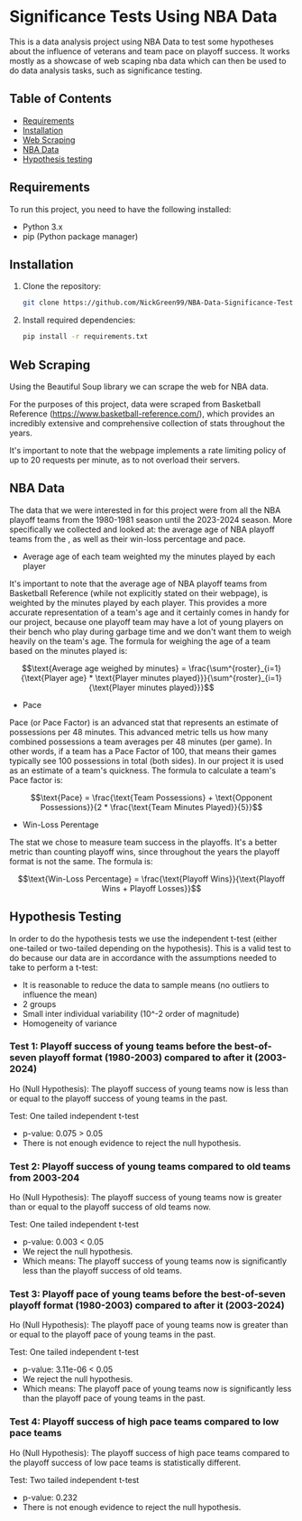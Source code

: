 # Significance Tests Using NBA Data

This is a data analysis project using NBA Data to test some hypotheses about the influence of veterans and team pace on playoff success.
It works mostly as a showcase of web scaping nba data which can then be used to do data analysis tasks, such as significance testing.


## Table of Contents

- [Requirements](#requirements)
- [Installation](#installation)
- [Web Scraping](#web-scraping)
- [NBA Data](#nba-data)
- [Hypothesis testing](#hypothesis-testing)


## Requirements

To run this project, you need to have the following installed:

- Python 3.x
- pip (Python package manager)


## Installation

1. Clone the repository:
   ```bash
   git clone https://github.com/NickGreen99/NBA-Data-Significance-Tests.git

2. Install required dependencies:
   ```bash
   pip install -r requirements.txt
   
## Web Scraping

Using the Beautiful Soup library we can scrape the web for NBA data. 

For the purposes of this project, data were scraped from Basketball Reference (https://www.basketball-reference.com/),
which provides an incredibly extensive and comprehensive collection of stats throughout the years.

It's important to note that the webpage implements a rate limiting policy of up to 20 requests per minute, as to not overload their servers.

## NBA Data

The data that we were interested in for this project were from all the NBA playoff teams from the 1980-1981 season until the 2023-2024 season. More specifically we collected and looked at:  the average age of NBA playoff teams from the , as well as their win-loss percentage and pace. 

* Average age of each team weighted my the minutes played by each player

It's important to note that the average age of NBA playoff teams from Basketball Reference (while not explicitly stated on their webpage), is weighted by the minutes played by each player. This provides a more accurate representation of a team's age and it certainly comes in handy for our project, because one playoff team may have a lot of young players on their bench who play during garbage time and we don't want them to weigh heavily on the team's age. The formula for weighing the age of a team based on the minutes played is:
```math
\text{Average age weighed by  minutes} = \frac{\sum^{roster}_{i=1}{\text{Player age} * \text{Player minutes played}}}{\sum^{roster}_{i=1}{\text{Player minutes played}}}
```

* Pace

Pace (or Pace Factor) is an advanced stat that represents an estimate of possessions per 48 minutes. This advanced metric tells us how many combined possessions a team averages per 48 minutes (per game). In other words, if a team has a Pace Factor of 100, that means their games typically see 100 possessions in total (both sides). In our project it is used as an estimate of a team's quickness. The formula to calculate a team's Pace factor is:
```math
\text{Pace} = \frac{\text{Team Possessions} + \text{Opponent Possessions}}{2 * \frac{\text{Team Minutes Played}}{5}}
```

* Win-Loss Perentage

The stat we chose to measure team success in the playoffs. It's a better metric than counting playoff wins, since throughout the years the playoff format is not the same. The formula is:
```math
\text{Win-Loss Percentage} = \frac{\text{Playoff Wins}}{\text{Playoff Wins + Playoff Losses}}
```

## Hypothesis Testing
In order to do the hypothesis tests we use the independent t-test (either one-tailed or two-tailed depending on the hypothesis). This is a valid test to do because our data are in accordance with the assumptions needed to take to perform a t-test:
* It is reasonable to reduce the data to sample means (no outliers to influence the mean)
* 2 groups
* Small inter individual variability (10^-2 order of magnitude)
* Homogeneity of variance 

### Test 1: Playoff success of young teams before the best-of-seven playoff format (1980-2003) compared to after it (2003-2024)

Ho (Null Hypothesis): The playoff success of young teams now is less than or equal to the playoff success of young teams in the past.

Test: One tailed independent t-test
* p-value: 0.075 > 0.05
* There is not enough evidence to reject the null hypothesis.

### Test 2: Playoff success of young teams compared to old teams from 2003-204

Ho (Null Hypothesis): The playoff success of young teams now is greater than or equal to the playoff success of old teams now.

Test: One tailed independent t-test
* p-value: 0.003 < 0.05
* We reject the null hypothesis.
* Which means: The playoff success of young teams now is significantly less than the playoff success of old teams.
  
### Test 3: Playoff pace of young teams before the best-of-seven playoff format (1980-2003) compared to after it (2003-2024)

Ho (Null Hypothesis): The playoff pace of young teams now is greater than or equal to the playoff pace of young teams in the past.

Test: One tailed independent t-test
* p-value: 3.11e-06 < 0.05
* We reject the null hypothesis.
* Which means: The playoff pace  of young teams now is significantly less than the playoff pace of young teams in the past.
  
### Test 4: Playoff success of high pace teams compared to low pace teams 

Ho (Null Hypothesis): The playoff success of high pace teams compared to the playoff success of low pace teams is statistically different.

Test: Two tailed independent t-test
* p-value: 0.232
* There is not enough evidence to reject the null hypothesis.
